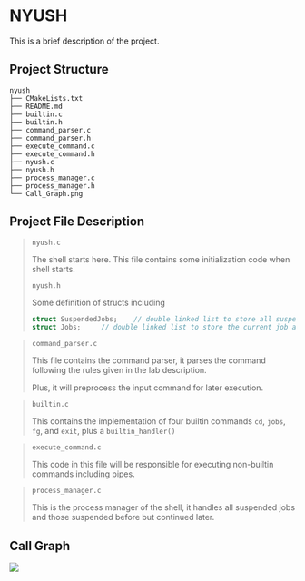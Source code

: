 # NYUSH

This is a brief description of the project.

## Project Structure
```
nyush
├── CMakeLists.txt
├── README.md
├── builtin.c
├── builtin.h
├── command_parser.c
├── command_parser.h
├── execute_command.c
├── execute_command.h
├── nyush.c
├── nyush.h
├── process_manager.c
├── process_manager.h
└── Call_Graph.png
```

## Project File Description
> ```nyush.c```
> 
> The shell starts here. This file contains some initialization code when shell starts.
>
> ```nyush.h```
>
> Some definition of structs including
> ```c
> struct SuspendedJobs;    // double linked list to store all suspended jobs
> struct Jobs;     // double linked list to store the current job after each input
>```

> ```command_parser.c```
> 
> This file contains the command parser, it parses the command following the rules given in the lab description.
> 
> Plus, it will preprocess the input command for later execution.
>
>

> ```builtin.c```
>
> This contains the implementation of four builtin commands ```cd```, ```jobs```, ```fg```, and ```exit```, 
> plus a ```builtin_handler()```
>

> ```execute_command.c```
> 
> This code in this file will be responsible for executing non-builtin commands including pipes.
>


> ```process_manager.c```
>
> This is the process manager of the shell, it handles all suspended jobs and those suspended before but continued later.

## Call Graph

![](/Users/apple/CLionProjects/nyush/Call_Graph.png)
